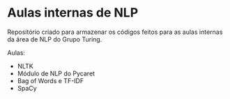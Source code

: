 # Aulas internas de NLP
Repositório criado para armazenar os códigos feitos para as aulas internas da área de NLP do Grupo Turing.

Aulas: 
* NLTK
* Módulo de NLP do Pycaret
* Bag of Words e TF-IDF
* SpaCy
